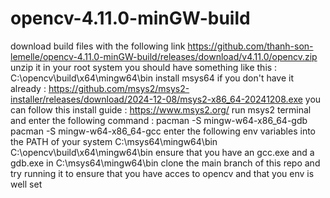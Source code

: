 ﻿# opencv-4.11.0-minGW-build

download build files with the following link
https://github.com/thanh-son-lemelle/opencv-4.11.0-minGW-build/releases/download/v4.11.0/opencv.zip
unzip it in your root system
you should have something like this : C:\opencv\build\x64\mingw64\bin
install msys64 if you don't have it already : https://github.com/msys2/msys2-installer/releases/download/2024-12-08/msys2-x86_64-20241208.exe
you can follow this install guide : https://www.msys2.org/
run msys2 terminal and enter the following command :
pacman -S mingw-w64-x86_64-gdb
pacman -S mingw-w64-x86_64-gcc
enter the following env variables into the PATH of your system
C:\msys64\mingw64\bin
C:\opencv\build\x64\mingw64\bin
ensure that you have an gcc.exe and a gdb.exe in C:\msys64\mingw64\bin
clone the main branch of this repo and try running it to ensure that you have acces to opencv and that you env is well set
